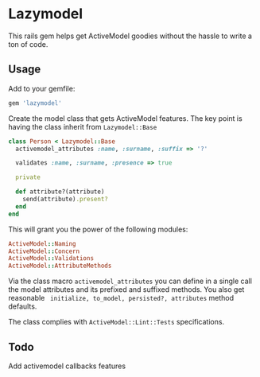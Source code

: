 # Lazymodel

This rails gem helps get ActiveModel goodies without the hassle to write a ton
of code.

## Usage

Add to your gemfile:
```ruby
gem 'lazymodel'
```
Create the model class that gets ActiveModel features. The key point is having
the class inherit from ```Lazymodel::Base```
```ruby
class Person < Lazymodel::Base
  activemodel_attributes :name, :surname, :suffix => '?'

  validates :name, :surname, :presence => true

  private

  def attribute?(attribute)
    send(attribute).present?
  end
end
```
This will grant you the power of the following modules:
```ruby
ActiveModel::Naming
ActiveModel::Concern
ActiveModel::Validations
ActiveModel::AttributeMethods
```
Via the class macro ```activemodel_attributes``` you can define in a single call the
model attributes and its prefixed and suffixed methods. You also get reasonable
``` initialize, to_model, persisted?, attributes``` method defaults.

The class complies with ```ActiveModel::Lint::Tests``` specifications.

## Todo

Add activemodel callbacks features
